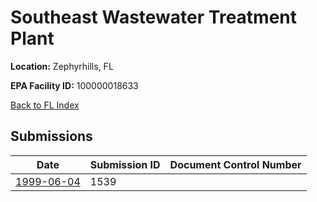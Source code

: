 # Southeast Wastewater Treatment Plant

**Location:** Zephyrhills, FL

**EPA Facility ID:** 100000018633

[Back to FL Index](../../index.md)

## Submissions

| Date | Submission ID | Document Control Number |
|------|--------------|-------------------------|
| [1999-06-04](submissions/1539.md) | 1539 |  |
